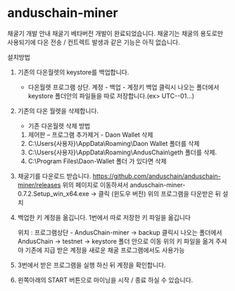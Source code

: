 # anduschain-miner
채굴기 개발 안내
채굴기 베타버전 개발이 완료되었습니다.
채굴기는 채굴의 용도로만 사용되기에 다온 전송 / 컨트렉트 발생과 같은 기능은 아직 없습니다.

설치방법
1. 기존의 다온월렛의 keystore를 백업합니다.
	- 다온월렛 프로그램 상단. 계정 - 백업 - 계정키 백업 클릭시 나오는 폴더에서 
	keystore 폴더안의 파일들을 따로 저장합니다.(ex> UTC--01...)

2. 기존의 다온 월렛을 삭제합니다.
	- 기존 다온월렛 삭제 방법
	1. 제어판 – 프로그램 추가제거 - Daon Wallet 삭제
	2.  C:\Users\{사용자}\AppData\Roaming\Daon Wallet 폴더를 삭제
	3.  C:\Users\{사용자}\AppData\Roaming\AndusChain\geth 폴더를 삭제.
	4. C:\Program Files\Daon-Wallet 폴더 가 있다면 삭제

3. 채굴기를 다운로드 받습니다.
	https://github.com/anduschain/anduschain-miner/releases
	위의 페이지로 이동하셔서
	anduschain-miner-0.7.2.Setup_win_x64.exe -> 클릭 (윈도우 버전)
	위의 프로그램을 다운받은 뒤 설치

4. 백업한 키 계정을 옮깁니다.
	1번에서 따로 저장한 키 파일을 옮깁니다
	
	위치 :  프로그램상단 - AndusChain-miner -> backup 클릭시 나오는 폴더에서
		AndusChain -> testnet -> keystore 폴더 안으로 이동
	위의 키 파일을 옮겨 주셔야 기존에 지급 받은 계정을 새로운 채굴 프로그램에서도 사용가능

5. 3번에서 받은 프로그램을 실행 하신 뒤 계정을 확인합니다.

6. 왼쪽아래의 START 버튼으로 마이닝을 시작 / 종료 하실 수 있습니다.
